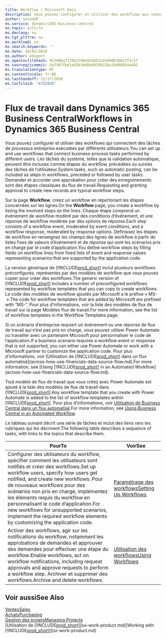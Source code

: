```yaml
---
title: Workflow | Microsoft Docs
description: Vous pouvez configurer et utiliser des workflows qui connectent des tâches de processus entreprise exécutées par différents utilisateurs. Les tâches du système, telles que la validation automatique, peuvent être incluses comme étapes du workflow, précédées ou suivies des tâches de l’utilisateur. Demander et accorder une approbation pour créer des enregistrements sont des étapes classiques du workflow.
author: SorenGP
ms.service: dynamics365-business-central
ms.topic: article
ms.devlang: na
ms.tgt_pltfrm: na
ms.workload: na
ms.search.keywords: ''
ms.date: 10/01/2020
ms.author: edupont
ms.openlocfilehash: 95290ba7170e2390e83d4b12e5d988760c2f3c5f
ms.sourcegitcommit: 2e7307fbe1eb3b34d0ad9356226a19409054a402
ms.translationtype: HT
ms.contentlocale: fr-BE
ms.lasthandoff: 12/17/2020
ms.locfileid: "4752938"
---
```

# <a name="workflows-in-dynamics-365-business-central"></a><span data-ttu-id="c7c92-105">Flux de travail dans Dynamics 365 Business Central</span><span class="sxs-lookup"><span data-stu-id="c7c92-105">Workflows in Dynamics 365 Business Central</span></span>

<span data-ttu-id="c7c92-106">Vous pouvez configurer et utiliser des workflows qui connectent des tâches de processus entreprise exécutées par différents utilisateurs.</span><span class="sxs-lookup"><span data-stu-id="c7c92-106">You can set up and use workflows that connect business-process tasks performed by different users.</span></span> <span data-ttu-id="c7c92-107">Les tâches du système, telles que la validation automatique, peuvent être incluses comme étapes du workflow, précédées ou suivies des tâches de l’utilisateur.</span><span class="sxs-lookup"><span data-stu-id="c7c92-107">System tasks, such as automatic posting, can be included as steps in workflows, preceded or followed by user tasks.</span></span> <span data-ttu-id="c7c92-108">Demander et accorder une approbation pour créer des enregistrements sont des étapes classiques du flux de travail.</span><span class="sxs-lookup"><span data-stu-id="c7c92-108">Requesting and granting approval to create new records are typical workflow steps.</span></span>  

 <span data-ttu-id="c7c92-109">Sur la page **Workflow**, créez un workflow en répertoriant les étapes concernées sur les lignes.</span><span class="sxs-lookup"><span data-stu-id="c7c92-109">On the **Workflow** page, you create a workflow by listing the involved steps on the lines.</span></span> <span data-ttu-id="c7c92-110">Chaque étape comprend un événement de workflow modéré par des conditions d’événement, et une réponse de workflow modérée par des options de réponse.</span><span class="sxs-lookup"><span data-stu-id="c7c92-110">Each step consists of a workflow event, moderated by event conditions, and a workflow response, moderated by response options.</span></span> <span data-ttu-id="c7c92-111">Définissez les étapes de workflow en renseignez les champs des lignes de workflow à partir de listes fixes de valeurs d’événement et de réponse qui sont les scénarios pris en charge par le code d’application.</span><span class="sxs-lookup"><span data-stu-id="c7c92-111">You define workflow steps by filling fields on workflow lines from fixed lists of event and response values representing scenarios that are supported by the application code.</span></span>  

 <span data-ttu-id="c7c92-112">La version générique de [!INCLUDE[prod_short](includes/prod_short.md)] inclut plusieurs workflows préconfigurés, représentés par des modèles de workflow que vous pouvez copier pour créer des workflows.</span><span class="sxs-lookup"><span data-stu-id="c7c92-112">The generic version of [!INCLUDE[prod_short](includes/prod_short.md)] includes a number of preconfigured workflows represented by workflow templates that you can copy to create workflows.</span></span> <span data-ttu-id="c7c92-113">Le code des modèles de workflow ajoutés par Microsoft a le préfixe « MS- ».</span><span class="sxs-lookup"><span data-stu-id="c7c92-113">The code for workflow templates that are added by Microsoft are prefixed with “MS-“.</span></span> <span data-ttu-id="c7c92-114">Pour plus d’informations, voir la liste des modèles de flux de travail sur la page Modèles flux de travail.</span><span class="sxs-lookup"><span data-stu-id="c7c92-114">For more information, see the list of workflow templates in the Workflow Templates page.</span></span>  

 <span data-ttu-id="c7c92-115">Si un scénario d’entreprise requiert un événement ou une réponse de flux de travail qui n’est pas pris en charge, vous pouvez utiliser Power Automate ou travailler avec un partenaire Microsoft pour personnaliser le code de l’application.</span><span class="sxs-lookup"><span data-stu-id="c7c92-115">If a business scenario requires a workflow event or response that is not supported, you can either use Power Automate or work with a Microsoft partner to customize the application code.</span></span> <span data-ttu-id="c7c92-116">Pour plus d’informations, voir [Utilisation de [!INCLUDE[prod_short](includes/prod_short.md)] dans un flux automatisé](across-how-use-financials-data-source-flow.md).</span><span class="sxs-lookup"><span data-stu-id="c7c92-116">For more information, see [Using [!INCLUDE[prod_short](includes/prod_short.md)] in an Automated Workflow](across-how-use-financials-data-source-flow.md).</span></span>

<span data-ttu-id="c7c92-117">Tout modèle de flux de travail que vous créez avec Power Automate est ajouté à la liste des modèles de flux de travail dans [!INCLUDE[prod_short](includes/prod_short.md)].</span><span class="sxs-lookup"><span data-stu-id="c7c92-117">Any workflow template that you create with Power Automate is added to the list of workflow templates within [!INCLUDE[prod_short](includes/prod_short.md)].</span></span> <span data-ttu-id="c7c92-118">Pour plus d’informations, voir [Utilisation de Business Central dans un flux automatisé](across-how-use-financials-data-source-flow.md).</span><span class="sxs-lookup"><span data-stu-id="c7c92-118">For more information, see [Using Business Central in an Automated Workflow](across-how-use-financials-data-source-flow.md).</span></span>  

 <span data-ttu-id="c7c92-119">Le tableau suivant décrit une série de tâches et inclut des liens vers les rubriques qui les décrivent.</span><span class="sxs-lookup"><span data-stu-id="c7c92-119">The following table describes a sequence of tasks, with links to the topics that describe them.</span></span>  

|<span data-ttu-id="c7c92-120">**Pour**</span><span class="sxs-lookup"><span data-stu-id="c7c92-120">**To**</span></span>|<span data-ttu-id="c7c92-121">**Voir**</span><span class="sxs-lookup"><span data-stu-id="c7c92-121">**See**</span></span>|  
|------------|-------------|  
|<span data-ttu-id="c7c92-122">Configurer des utilisateurs du workflow, spécifier comment les utilisateurs sont notifiés et créer des workflows.</span><span class="sxs-lookup"><span data-stu-id="c7c92-122">Set up workflow users, specify how users get notified, and create new workflows.</span></span> <span data-ttu-id="c7c92-123">Pour de nouveaux workflows pour des scénarios non pris en charge, implémentez les éléments requis du workflow en personnalisant le code d’application.</span><span class="sxs-lookup"><span data-stu-id="c7c92-123">For new workflows for unsupported scenarios, implement the required workflow elements by customizing the application code.</span></span>|[<span data-ttu-id="c7c92-124">Paramétrage des workflows</span><span class="sxs-lookup"><span data-stu-id="c7c92-124">Setting Up Workflows</span></span>](across-set-up-workflows.md)|  
|<span data-ttu-id="c7c92-125">Activer des workflows, agir sur les notifications du workflow, notamment les approbations de demandes et approuver des demandes pour effectuer une étape du workflow.</span><span class="sxs-lookup"><span data-stu-id="c7c92-125">Enable workflows, act on workflow notifications, including request approvals and approve requests to perform a workflow step.</span></span> <span data-ttu-id="c7c92-126">Archiver et supprimer des workflows.</span><span class="sxs-lookup"><span data-stu-id="c7c92-126">Archive and delete workflows.</span></span>|[<span data-ttu-id="c7c92-127">Utilisation des workflows</span><span class="sxs-lookup"><span data-stu-id="c7c92-127">Using Workflows</span></span>](across-use-workflows.md)|  

## <a name="see-also"></a><span data-ttu-id="c7c92-128">Voir aussi</span><span class="sxs-lookup"><span data-stu-id="c7c92-128">See Also</span></span>

[<span data-ttu-id="c7c92-129">Ventes</span><span class="sxs-lookup"><span data-stu-id="c7c92-129">Sales</span></span>](sales-manage-sales.md)  
[<span data-ttu-id="c7c92-130">Achats</span><span class="sxs-lookup"><span data-stu-id="c7c92-130">Purchasing</span></span>](purchasing-manage-purchasing.md)  
[<span data-ttu-id="c7c92-131">Gestion des projets</span><span class="sxs-lookup"><span data-stu-id="c7c92-131">Managing Projects</span></span>](projects-manage-projects.md)  
<span data-ttu-id="c7c92-132">[Utilisation de [!INCLUDE[prod_short](includes/prod_short.md)]](ui-work-product.md)</span><span class="sxs-lookup"><span data-stu-id="c7c92-132">[Working with [!INCLUDE[prod_short](includes/prod_short.md)]](ui-work-product.md)</span></span>  
